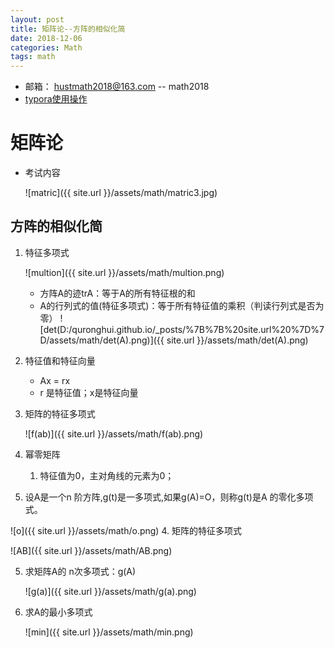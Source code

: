 ```yaml
---
layout: post
title: 矩阵论--方阵的相似化简
date: 2018-12-06
categories: Math
tags: math 
---
```


+ 邮箱： hustmath2018@163.com -- math2018
+ [typora使用操作](https://blog.csdn.net/WeiDelight/article/details/81011921)
# 矩阵论 

+ 考试内容

  ![matric]({{ site.url }}/assets/math/matric3.jpg)

## 方阵的相似化简

1. 特征多项式 

   ![multion]({{ site.url }}/assets/math/multion.png)

   - 方阵A的迹trA：等于A的所有特征根的和
   - A的行列式的值(特征多项式)：等于所有特征值的乘积（判读行列式是否为零）
     ![det(D:/quronghui.github.io/_posts/%7B%7B%20site.url%20%7D%7D/assets/math/det(A).png)]({{ site.url }}/assets/math/det(A).png)

2. 特征值和特征向量

   - Ax = rx
   - r 是特征值；x是特征向量

3. 矩阵的特征多项式

   ![f(ab)]({{ site.url }}/assets/math/f(ab).png)

4. 幂零矩阵

      1. 特征值为0，主对角线的元素为0；

5. 设A是一个n 阶方阵,g(t)是一多项式,如果g(A)=O，则称g(t)是A 的零化多项式。

  ![o]({{ site.url }}/assets/math/o.png)
4. 矩阵的特征多项式

   ![AB]({{ site.url }}/assets/math/AB.png)

5. 求矩阵A的 n次多项式：g(A)

   ![g(a)]({{ site.url }}/assets/math/g(a).png)

6. 求A的最小多项式

   ![min]({{ site.url }}/assets/math/min.png)
